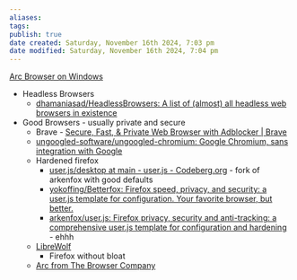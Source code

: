 ```yaml
---
aliases: 
tags: 
publish: true
date created: Saturday, November 16th 2024, 7:03 pm
date modified: Saturday, November 16th 2024, 7:04 pm
---
```


[Arc Browser on Windows](../../⬇%20INBOX,%20DROPZONE/Arc%20Browser%20on%20Windows/Arc%20Browser%20on%20Windows.md)

- Headless Browsers
    - [dhamaniasad/HeadlessBrowsers: A list of (almost) all headless web browsers in existence](https://github.com/dhamaniasad/HeadlessBrowsers)
- Good Browsers - usually private and secure
    - Brave - [Secure, Fast, & Private Web Browser with Adblocker | Brave](https://brave.com/)
    - [ungoogled-software/ungoogled-chromium: Google Chromium, sans integration with Google](https://github.com/ungoogled-software/ungoogled-chromium#downloads)
    - Hardened firefox
        - [user.js/desktop at main - user.js - Codeberg.org](https://codeberg.org/Narsil/user.js/src/branch/main/desktop) - fork of arkenfox with good defaults
        - [yokoffing/Betterfox: Firefox speed, privacy, and security: a user.js template for configuration. Your favorite browser, but better.](https://github.com/yokoffing/Betterfox)
        - [arkenfox/user.js: Firefox privacy, security and anti-tracking: a comprehensive user.js template for configuration and hardening](https://github.com/arkenfox/user.js) - ehhh
    - [LibreWolf](https://librewolf.net/)
        - Firefox without bloat
    - [Arc from The Browser Company](https://arc.net/)
 